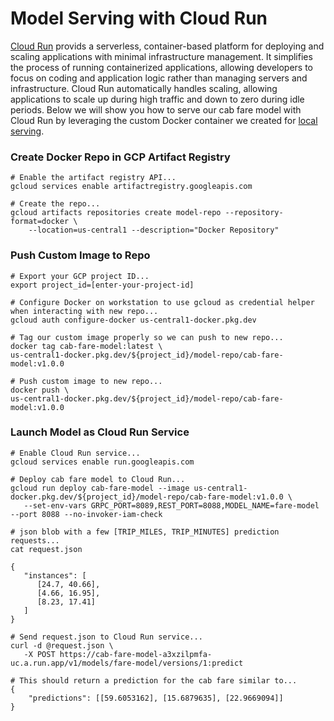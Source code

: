 # Model Serving with Cloud Run
[Cloud Run](https://cloud.google.com/run?hl=en) provids a serverless, container-based platform for deploying and scaling applications with minimal infrastructure management. It simplifies the process of running containerized applications, allowing developers to focus on coding and application logic rather than managing servers and infrastructure. Cloud Run automatically handles scaling, allowing applications to scale up during high traffic and down to zero during idle periods. Below we will show you how to serve our cab fare model with Cloud Run by leveraging the custom Docker container we created for [local serving](../local/README.md#serving-with-a-custom-docker-image).

### Create Docker Repo in GCP Artifact Registry

```
# Enable the artifact registry API...
gcloud services enable artifactregistry.googleapis.com

# Create the repo...
gcloud artifacts repositories create model-repo --repository-format=docker \
    --location=us-central1 --description="Docker Repository" 
```

### Push Custom Image to Repo 
```
# Export your GCP project ID...
export project_id=[enter-your-project-id]

# Configure Docker on workstation to use gcloud as credential helper when interacting with new repo...
gcloud auth configure-docker us-central1-docker.pkg.dev

# Tag our custom image properly so we can push to new repo...
docker tag cab-fare-model:latest \
us-central1-docker.pkg.dev/${project_id}/model-repo/cab-fare-model:v1.0.0

# Push custom image to new repo...
docker push \
us-central1-docker.pkg.dev/${project_id}/model-repo/cab-fare-model:v1.0.0
```

### Launch Model as Cloud Run Service 
```
# Enable Cloud Run service...
gcloud services enable run.googleapis.com

# Deploy cab fare model to Cloud Run...
gcloud run deploy cab-fare-model --image us-central1-docker.pkg.dev/${project_id}/model-repo/cab-fare-model:v1.0.0 \
   --set-env-vars GRPC_PORT=8089,REST_PORT=8088,MODEL_NAME=fare-model --port 8088 --no-invoker-iam-check

# json blob with a few [TRIP_MILES, TRIP_MINUTES] prediction requests...
cat request.json

{
   "instances": [
      [24.7, 40.66],
      [4.66, 16.95],
      [8.23, 17.41]
   ]
}

# Send request.json to Cloud Run service...
curl -d @request.json \
   -X POST https://cab-fare-model-a3xzilpmfa-uc.a.run.app/v1/models/fare-model/versions/1:predict

# This should return a prediction for the cab fare similar to...
{
    "predictions": [[59.6053162], [15.6879635], [22.9669094]]
}
```
